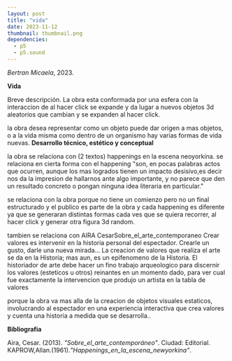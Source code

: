 ```yaml
---
layout: post
title: "vida"
date: 2023-11-12
thumbnail: thumbnail.png
dependencies:
  - p5
  - p5.sound
---
```


<div id="div-sketch">
  <script type="text/javascript" src="sketch.js"></script>
</div>

_Bertran Micaela_, 2023.

**Vida**

Breve descripción.
La obra esta conformada por una esfera con la interaccion de al hacer click se expande y da lugar a nuevos objetos 3d aleatorios que cambian y se
expanden al hacer click.

la obra desea representar como un objeto puede dar origen a mas objetos, o a la vida misma como dentro de un organismo hay varias formas de vida nuevas.
**Desarrollo técnico, estético y conceptual**

la obra se relaciona con (2 textos)
happenings en la escena neoyorkina.
se relaciona en cierta forma con el happening "son, en pocas palabras actos que ocurren, aunque los mas logrados
 tienen un impacto desisivo,es decir nos da la impresion de hallarnos ante algo importante,
y no parece que den un resultado concreto o pongan ninguna idea literaria en particular."


se relaciona con la obra porque no tiene un comienzo pero no un final estructurado y el  publico es parte de la obra
y cada happening es diferente ya que se generaran distintas formas cada ves que se quiera recorrer, al hacer click y generar
otra figura 3d random.

tambien se relaciona con AIRA CesarSobre_el_arte_contemporaneo
Crear valores es intervenir en la historia personal del espectador. Crearle un gusto, darle
una nueva mirada... 
La creacion de valores que realiza el arte se da en la Historia; mas aun, es un epifenomeno
de la Historia. El historiador de arte debe hacer un fino trabajo arqueologico para discernir los
valores (esteticos u otros) reinantes en un momento dado, para ver cual fue exactamente la
intervencion que produjo un artista en la tabla de valores

porque la obra va mas alla de la creacion de objetos visuales estaticos,
 involucrando al espectador en una experiencia interactiva 
que crea valores y cuenta una historia a medida que se desarrolla..

**Bibliografia**

Aira, Cesar. (2013). _"Sobre_el_arte_contemporáneo"_. Ciudad: Editorial.
KAPROW,Allan.(1961)._"Happenings_en_la_escena_newyorkina"_.